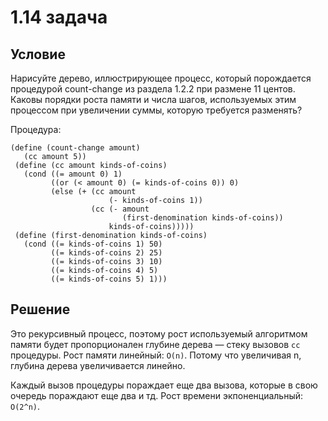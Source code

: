 # 1.14 задача

## Условие

Нарисуйте дерево, иллюстрирующее процесс, который порождается процедурой count-change из раздела 1.2.2 при размене 11 центов. Каковы порядки роста памяти и числа шагов, используемых этим процессом при увеличении суммы, которую требуется разменять?

Процедура:

```sheme
(define (count-change amount)
   (cc amount 5))
 (define (cc amount kinds-of-coins)
   (cond ((= amount 0) 1)
         ((or (< amount 0) (= kinds-of-coins 0)) 0)
         (else (+ (cc amount
                      (- kinds-of-coins 1))
                  (cc (- amount
                         (first-denomination kinds-of-coins))
                      kinds-of-coins)))))
 (define (first-denomination kinds-of-coins)
   (cond ((= kinds-of-coins 1) 50)
         ((= kinds-of-coins 2) 25)
         ((= kinds-of-coins 3) 10)
         ((= kinds-of-coins 4) 5)
         ((= kinds-of-coins 5) 1)))
```

## Решение

Это рекурсивный процесс, поэтому рост используемый алгоритмом памяти будет пропорционален глубине дерева — стеку вызовов `cc` процедуры. Рост памяти линейный: `O(n)`. Потому что увеличивая n, глубина дерева увеличивается линейно.

Каждый вызов процедуры пораждает еще два вызова, которые в свою очередь пораждают еще два и тд. Рост времени экпоненциальный: `O(2^n)`.
